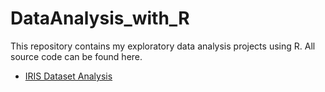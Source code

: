 # DataAnalysis_with_R
This repository contains my exploratory data analysis projects using R. All source code can be found here.

- [IRIS Dataset Analysis](http://rpubs.com/aparna_rvm/1097907)
